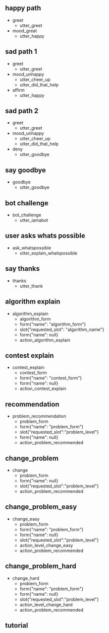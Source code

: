 ## happy path
* greet
  - utter_greet
* mood_great
  - utter_happy

## sad path 1
* greet
  - utter_greet
* mood_unhappy
  - utter_cheer_up
  - utter_did_that_help
* affirm
  - utter_happy

## sad path 2
* greet
  - utter_greet
* mood_unhappy
  - utter_cheer_up
  - utter_did_that_help
* deny
  - utter_goodbye

## say goodbye
* goodbye
  - utter_goodbye

## bot challenge
* bot_challenge
  - utter_iamabot
  
## user asks whats possible
* ask_whatspossible
  - utter_explain_whatspossible
  
## say thanks
* thanks
  - utter_thank

## algorithm explain 
* algorithm_explain
  - algorithm_form
  - form{"name": "algorithm_form"}
  - slot{"requested_slot": "algorithm_name"}
  - form{"name": null}
  - action_algorithm_explain

## contest explain
* contest_explain
  - contest_form
  - form{"name": "contest_form"}
  - form{"name": null}
  - action_contest_explain
  
## recommendation
* problem_recommendation
  - problem_form
  - form{"name": "problem_form"}
  - slot{"requested_slot":"problem_level"}
  - form{"name": null}
  - action_problem_recommended

## change_problem
* change
  - problem_form
  - form{"name": null}
  - slot{"requested_slot":"problem_level"}
  - action_problem_recommended

## change_problem_easy
* change_easy
  - problem_form
  - form{"name": "problem_form"}
  - form{"name": null}
  - slot{"requested_slot":"problem_level"}
  - action_level_change_easy
  - action_problem_recommended


## change_problem_hard
* change_hard
  - problem_form
  - form{"name": "problem_form"}
  - form{"name": null}
  - slot{"requested_slot":"problem_level"}
  - action_level_change_hard
  - action_problem_recommended
  
## tutorial
